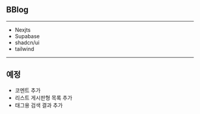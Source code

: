 ## BBlog
---
- Nexjts
- Supabase
- shadcn/ui
- tailwind
---
## 예정
- 코멘트 추가
- 리스트 게시판형 목록 추가
- 태그용 검색 결과 추가
  
